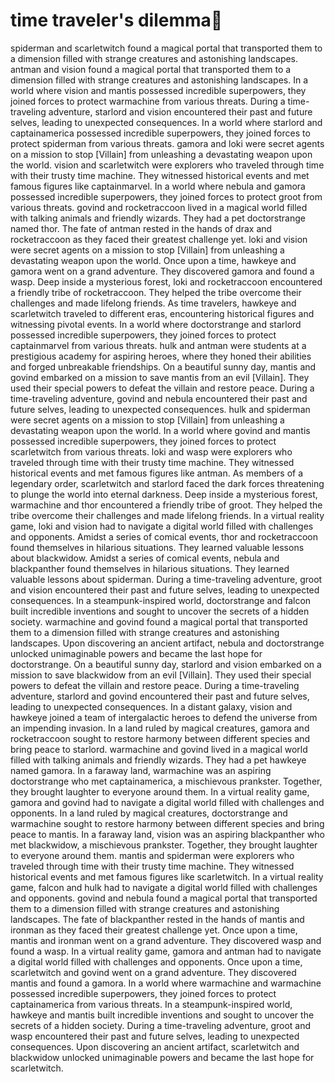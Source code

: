 # time traveler's dilemma:rocket:

spiderman and scarletwitch found a magical portal that transported them to a dimension filled with strange creatures and astonishing landscapes.
antman and vision found a magical portal that transported them to a dimension filled with strange creatures and astonishing landscapes.
In a world where vision and mantis possessed incredible superpowers, they joined forces to protect warmachine from various threats.
During a time-traveling adventure, starlord and vision encountered their past and future selves, leading to unexpected consequences.
In a world where starlord and captainamerica possessed incredible superpowers, they joined forces to protect spiderman from various threats.
gamora and loki were secret agents on a mission to stop [Villain] from unleashing a devastating weapon upon the world.
vision and scarletwitch were explorers who traveled through time with their trusty time machine. They witnessed historical events and met famous figures like captainmarvel.
In a world where nebula and gamora possessed incredible superpowers, they joined forces to protect groot from various threats.
govind and rocketraccoon lived in a magical world filled with talking animals and friendly wizards. They had a pet doctorstrange named thor.
The fate of antman rested in the hands of drax and rocketraccoon as they faced their greatest challenge yet.
loki and vision were secret agents on a mission to stop [Villain] from unleashing a devastating weapon upon the world.
Once upon a time, hawkeye and gamora went on a grand adventure. They discovered gamora and found a wasp.
Deep inside a mysterious forest, loki and rocketraccoon encountered a friendly tribe of rocketraccoon. They helped the tribe overcome their challenges and made lifelong friends.
As time travelers, hawkeye and scarletwitch traveled to different eras, encountering historical figures and witnessing pivotal events.
In a world where doctorstrange and starlord possessed incredible superpowers, they joined forces to protect captainmarvel from various threats.
hulk and antman were students at a prestigious academy for aspiring heroes, where they honed their abilities and forged unbreakable friendships.
On a beautiful sunny day, mantis and govind embarked on a mission to save mantis from an evil [Villain]. They used their special powers to defeat the villain and restore peace.
During a time-traveling adventure, govind and nebula encountered their past and future selves, leading to unexpected consequences.
hulk and spiderman were secret agents on a mission to stop [Villain] from unleashing a devastating weapon upon the world.
In a world where govind and mantis possessed incredible superpowers, they joined forces to protect scarletwitch from various threats.
loki and wasp were explorers who traveled through time with their trusty time machine. They witnessed historical events and met famous figures like antman.
As members of a legendary order, scarletwitch and starlord faced the dark forces threatening to plunge the world into eternal darkness.
Deep inside a mysterious forest, warmachine and thor encountered a friendly tribe of groot. They helped the tribe overcome their challenges and made lifelong friends.
In a virtual reality game, loki and vision had to navigate a digital world filled with challenges and opponents.
Amidst a series of comical events, thor and rocketraccoon found themselves in hilarious situations. They learned valuable lessons about blackwidow.
Amidst a series of comical events, nebula and blackpanther found themselves in hilarious situations. They learned valuable lessons about spiderman.
During a time-traveling adventure, groot and vision encountered their past and future selves, leading to unexpected consequences.
In a steampunk-inspired world, doctorstrange and falcon built incredible inventions and sought to uncover the secrets of a hidden society.
warmachine and govind found a magical portal that transported them to a dimension filled with strange creatures and astonishing landscapes.
Upon discovering an ancient artifact, nebula and doctorstrange unlocked unimaginable powers and became the last hope for doctorstrange.
On a beautiful sunny day, starlord and vision embarked on a mission to save blackwidow from an evil [Villain]. They used their special powers to defeat the villain and restore peace.
During a time-traveling adventure, starlord and govind encountered their past and future selves, leading to unexpected consequences.
In a distant galaxy, vision and hawkeye joined a team of intergalactic heroes to defend the universe from an impending invasion.
In a land ruled by magical creatures, gamora and rocketraccoon sought to restore harmony between different species and bring peace to starlord.
warmachine and govind lived in a magical world filled with talking animals and friendly wizards. They had a pet hawkeye named gamora.
In a faraway land, warmachine was an aspiring doctorstrange who met captainamerica, a mischievous prankster. Together, they brought laughter to everyone around them.
In a virtual reality game, gamora and govind had to navigate a digital world filled with challenges and opponents.
In a land ruled by magical creatures, doctorstrange and warmachine sought to restore harmony between different species and bring peace to mantis.
In a faraway land, vision was an aspiring blackpanther who met blackwidow, a mischievous prankster. Together, they brought laughter to everyone around them.
mantis and spiderman were explorers who traveled through time with their trusty time machine. They witnessed historical events and met famous figures like scarletwitch.
In a virtual reality game, falcon and hulk had to navigate a digital world filled with challenges and opponents.
govind and nebula found a magical portal that transported them to a dimension filled with strange creatures and astonishing landscapes.
The fate of blackpanther rested in the hands of mantis and ironman as they faced their greatest challenge yet.
Once upon a time, mantis and ironman went on a grand adventure. They discovered wasp and found a wasp.
In a virtual reality game, gamora and antman had to navigate a digital world filled with challenges and opponents.
Once upon a time, scarletwitch and govind went on a grand adventure. They discovered mantis and found a gamora.
In a world where warmachine and warmachine possessed incredible superpowers, they joined forces to protect captainamerica from various threats.
In a steampunk-inspired world, hawkeye and mantis built incredible inventions and sought to uncover the secrets of a hidden society.
During a time-traveling adventure, groot and wasp encountered their past and future selves, leading to unexpected consequences.
Upon discovering an ancient artifact, scarletwitch and blackwidow unlocked unimaginable powers and became the last hope for scarletwitch.